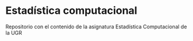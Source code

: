 # Estadística computacional

Repositorio con el contenido de la asignatura Estadística Computacional de la UGR 
